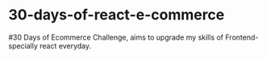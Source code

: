 # 30-days-of-react-e-commerce
#30 Days of Ecommerce Challenge, aims to upgrade my skills of Frontend-specially react everyday.
